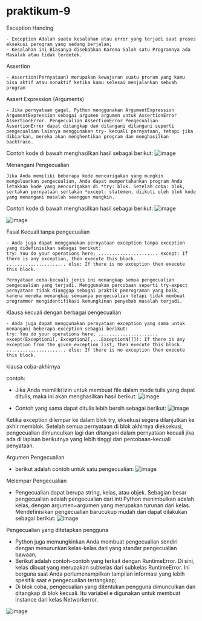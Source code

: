# praktikum-9

Exception Handing

```
- Exception Adalah suatu kesalahan atau error yang terjadi saat proses eksekusi perogram yang sedang berjalan;
- Kesalahan ini Biasanya disebabkan Karena Salah satu Programnya ada Masalah atau tidak terdetek.
```

Assertion

```
- Assertion(Pernyataan) merupakan kewajaran suatu proram yang kamu bisa aktif atau nonaktif ketika kamu selesai menjalankan sebuah program
```

Assert Expression (Arguments)

```
- Jika pernyataan gagal, Python menggunakan ArgumentExpression ArgumentExpression sebagai argumen argumen untuk AssertionError AssertionError. Pengecualian AssertionError Pengecualian AssertionError dapat ditangkap dan ditangani ditangani seperti pengecualian lainnya menggunakan try- kecuali pernyataan, tetapi jika dibiarkan, mereka akan menghentikan program dan menghasilkan backtrace.
```

Contoh kode di bawah menghasilkan hasil sebagai berikut:
![image](https://user-images.githubusercontent.com/115526901/208331534-14a5e0df-0cdb-4647-b130-4dd8144ab509.png)

Menangani Pengecualian

```
Jika Anda memiliki beberapa kode mencurigakan yang mungkin mengeluarkan pengecualian, Anda dapat mempertahankan program Anda letakkan kode yang mencurigakan di *try: blok. Setelah coba: blok, sertakan pernyataan sertakan *except: statemen, diikuti oleh blok kode yang menangani masalah seanggun mungkin.
```

Contoh kode di bawah menghasilkan hasil sebagai berikut:
![image](https://user-images.githubusercontent.com/115526901/208331796-a5f7fef4-38da-41af-95c2-3459f14094fd.png)

![image](https://user-images.githubusercontent.com/115526901/208331947-920d6430-6946-4ce6-8499-5be6023fdeb2.png)

Fasal Kecuali tanpa pengecualian

```
- Anda juga dapat menggunakan pernyataan exception tanpa exception yang didefinisikan sebagai berikut:
try: You do your operations here; ...................... except: If there is any exception, then execute this block. ...................... else: If there is no exception then execute this block.

Pernyataan coba-kecuali jenis ini menangkap semua pengecualian pengecualian yang terjadi. Menggunakan percobaan seperti try-expect pernyataan tidak dianggap sebagai praktik pemrograman yang baik, karena mereka menangkap semuanya pengecualian tetapi tidak membuat programmer mengidentifikasi kemungkinan penyebab masalah terjadi.
```

Klausa kecuali dengan berbagai pengecualian

```
- Anda juga dapat menggunakan pernyataan exception yang sama untuk menangani beberapa exception sebagai berikut:
try: You do your operations here; ...................... except(Exception1[, Exception2[,...ExceptionN]]]): If there is any exception from the given exception list, then execute this block. ...................... else: If there is no exception then execute this block.
```

klausa coba-akhirnya

contoh:
- Jika Anda memiliki izin untuk membuat file dalam mode tulis yang dapat ditulis, maka ini akan menghasilkan hasil berikut:
![image](https://user-images.githubusercontent.com/115526901/208332770-ba3dbd0a-04bd-4bfb-96b1-163543956e25.png)

- Contoh yang sama dapat ditulis lebih bersih sebagai berikut:
![image](https://user-images.githubusercontent.com/115526901/208332873-2f31f99a-ab06-4b7d-8e27-a28c7f3d4957.png)

Ketika exception dilempar ke dalam blok try, eksekusi segera dilanjutkan ke akhir memblok. Setelah semua pernyataan di blok akhirnya dieksekusi, pengecualian dimunculkan lagi dan ditangani dalam pernyataan kecuali jika ada di lapisan berikutnya yang lebih tinggi dari percobaan-kecuali penyataan.

Argumen Pengecualian

- berikut adalah contoh untuk satu pengecualian:
![image](https://user-images.githubusercontent.com/115526901/208333186-fff332f9-7a41-430d-9811-b791c2f25e60.png)


Melempar Pengecualian 

- Pengecualian dapat berupa string, kelas, atau objek. Sebagian besar pengecualian adalah pengecualian dari inti Python menimbulkan adalah kelas, dengan argumen=argumen yang merupakan turunan dari kelas. Mendefinisikan pengecualian barucukup mudah dan dapat dilakukan sebagai berikut:
![image](https://user-images.githubusercontent.com/115526901/208333332-4218b25f-7dfb-48a6-97aa-dde8b81dcd2e.png)


Pengecualian yang ditetapkan pengguna

- Python juga memungkinkan Anda membuat pengecualian sendiri dengan menurunkan kelas-kelas dari yang standar pengecualian bawaan;
- Berikut adalah contoh-contoh yang terkait dengan RuntimeError. Di sini, kelas dibuat yang merupakan subkelas dari subkelas RuntimeError. Ini berguna saat Anda perlumenampilkan tampilan informasi yang lebih spesifik saat e pengecualian tertangkap;
- Di blok coba, pengecualian yang ditentukan pengguna dimunculkan dan ditangkap di blok kecuali. Itu variabel e digunakan untuk membuat instance dari kelas Networkerror.

![image](https://user-images.githubusercontent.com/115526901/208333914-7a84ad24-f176-4aa8-865b-218676312e97.png)










